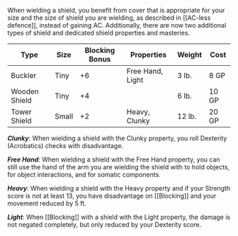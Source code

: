 When wielding a shield, you benefit from cover that is appropriate for your size and the size of shield you are wielding, as described in [[AC-less defence]], instead of gaining AC. Additionally, there are now two additional types of shield and dedicated shield properties and masteries.

| Type          | Size  | Blocking Bonus | Properties       | Weight | Cost  |
| ------------- | ----- | -------------- | ---------------- | ------ | ----- |
| Buckler       | Tiny  | +6             | Free Hand, Light | 3 lb.  | 8 GP  |
| Wooden Shield | Tiny  | +4             |                  | 6 lb.  | 10 GP |
| Tower Shield  | Small | +2             | Heavy, Clunky    | 12 lb. | 20 GP |
***Clunky***: When wielding a shield with the Clunky property, you roll Dexterity (Acrobatics) checks with disadvantage.

***Free Hand***: When wielding a shield with the Free Hand property, you can still use the hand of the arm you are wielding the shield with to hold objects, for object interactions, and for somatic components.

***Heavy***: When wielding a shield with the Heavy property and if your Strength score is not at least 13, you have disadvantage on [[Blocking]] and your movement reduced by 5 ft.

***Light***: When [[Blocking]] with a shield with the Light property, the damage is not negated completely, but only reduced by your Dexterity score.